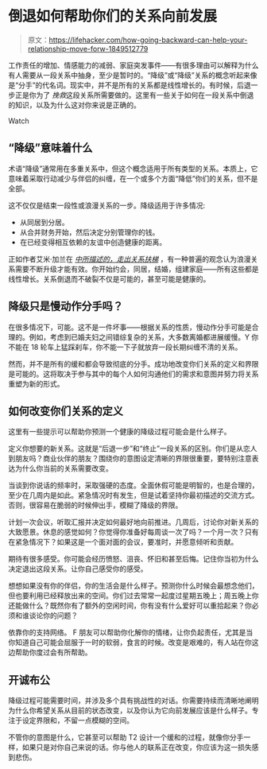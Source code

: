 # 倒退如何帮助你们的关系向前发展

> 原文：<https://lifehacker.com/how-going-backward-can-help-your-relationship-move-forw-1849512779>

工作责任的增加、情感能力的减弱、家庭突发事件——有很多理由可以解释为什么有人需要从一段关系中抽身，至少是暂时的。“降级”或“降级”关系的概念听起来像是“分手”的代名词。现实中，并不是所有的关系都是线性增长的。有时候，后退一步正是你为了 *挽救*这段关系所需要做的。这里有一些关于如何在一段关系中倒退的知识，以及为什么这对你来说是正确的。

Watch

## “降级”意味着什么

术语“降级”通常用在多重关系中，但这个概念适用于所有类型的关系。本质上，它意味着采取行动减少与伴侣的纠缠，在一个或多个方面“降低”你们的关系，但不是全部。

这不仅仅是结束一段性或浪漫关系的一步。降级适用于许多情况:

*   从同居到分居。
*   从合并财务开始，然后决定分别管理你的钱。
*   在已经变得相互依赖的友谊中创造健康的距离。

正如作者艾米·加兰在 [*中所描述的，走出关系扶梯*](https://offescalator.com/) ，有一种普遍的观念认为浪漫关系需要不断升级才能有效。你开始约会，同居，结婚，组建家庭——所有这些都是线性增长。关系倒退而不破裂不仅是可能的，甚至可能是健康的。

## 降级只是慢动作分手吗？

在很多情况下，可能。这不是一件坏事——根据关系的性质，慢动作分手可能是合理的。例如，考虑到已婚夫妇之间错综复杂的关系，大多数离婚都进展缓慢。Y 你不能在 18 轮车上猛踩刹车，你不能一下子就放弃一段长期纠缠不清的关系。

然而，并不是所有的缓和都会导致彻底的分手。成功地改变你们关系的定义和界限是可能的。这将取决于参与其中的每个人如何沟通他们的需求和意图并努力将关系重塑为新的形式。

## 如何改变你们关系的定义

这里有一些提示可以帮助你预测一个健康的降级过程可能会是什么样子。

定义你想要的新关系。这就是“后退一步”和“终止”一段关系的区别。你们是从恋人到朋友吗？商业伙伴的朋友？围绕你的意图设定清晰的界限很重要，要特别注意表达为什么你当前的关系需要改变。

当谈到你说话的频率时，采取强硬的态度。全面休假可能是明智的，也是合理的，至少在几周内是如此。紧急情况时有发生，但是试着坚持你最初描述的交流方式。否则，很容易在脆弱的时候伸出手，模糊了降级的界限。

计划一次会议，听取汇报并决定如何最好地向前推进。几周后，讨论你对新关系的大致愿景。休息的感觉如何？你觉得你准备好每周谈一次了吗？一个月一次？只有在紧急情况下？如果这是一个面对面的会议，要准时，并愿意倾听和贡献。

期待有很多感受。你可能会经历愤怒、沮丧、怀旧和甚至后悔。记住你当初为什么决定退出这段关系。让你自己感受你的感受。

想想如果没有你的伴侣，你的生活会是什么样子。预测你什么时候会最想念他们，但也要利用已经释放出来的空间。你们过去常常一起度过星期五晚上；周五晚上你还能做什么？既然你有了额外的空闲时间，你有没有什么爱好可以重拾起来？你必须和谁谈论你的问题？

依靠你的支持网络。 F 朋友可以帮助你化解你的情绪，让你负起责任，尤其是当你知道自己可能会屈服于一时的软弱，食言的时候。改变是艰难的，有人站在你这边帮助你度过会有所帮助。

## 开诚布公

降级过程可能需要时间，并涉及多个具有挑战性的对话。你需要持续而清晰地阐明为什么你希望关系从目前的状态改变，以及你认为它向前发展应该是什么样子。专注于设定界限和，不留一点模糊的空间。

不管你的意图是什么，它甚至可以帮助 T2 设计一个缓和的过程，就像你分手一样，如果只是对你自己来说的话。你与他人的联系正在改变，你应该为这一损失感到悲伤。